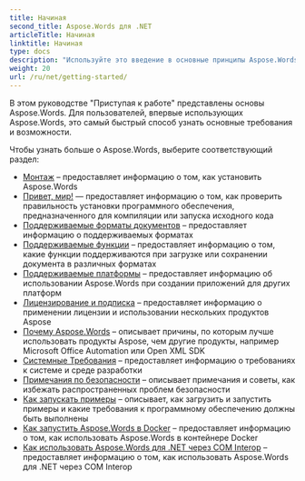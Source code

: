 ```yaml
---
title: Начиная
second_title: Aspose.Words для .NET
articleTitle: Начиная
linktitle: Начиная
type: docs
description: "Используйте это введение в основные принципы Aspose.Words для .NET, чтобы начать осознавать ценность Aspose.Words для вашего бизнеса."
weight: 20
url: /ru/net/getting-started/
---
```


В этом руководстве "Приступая к работе" представлены основы Aspose.Words. Для пользователей, впервые использующих Aspose.Words, это самый быстрый способ узнать основные требования и возможности.

Чтобы узнать больше о Aspose.Words, выберите соответствующий раздел:

- [Монтаж](/words/ru/net/installation/) – предоставляет информацию о том, как установить Aspose.Words
- [Привет, мир!](/words/ru/net/hello-world/) — предоставляет информацию о том, как проверить правильность установки программного обеспечения, предназначенного для компиляции или запуска исходного кода
- [Поддерживаемые форматы документов](/words/ru/net/supported-document-formats/) – предоставляет информацию о поддерживаемых форматах
- [Поддерживаемые функции](/words/ru/net/features/) – предоставляет информацию о том, какие функции поддерживаются при загрузке или сохранении документа в различных форматах
- [Поддерживаемые платформы](https://docs.aspose.com/words/net/platforms-and-interoperability/) – предоставляет информацию об использовании Aspose.Words при создании приложений для других платформ
- [Лицензирование и подписка](/words/ru/net/licensing/) – предоставляет информацию о применении лицензии и использовании нескольких продуктов Aspose
- [Почему Aspose.Words](https://docs.aspose.com/words/net/aspose-words-or-other-solutions/) – описывает причины, по которым лучше использовать продукты Aspose, чем другие продукты, например Microsoft Office Automation или Open XML SDK
- [Системные Требования](/words/ru/net/system-requirements/) – предоставляет информацию о требованиях к системе и среде разработки
- [Примечания по безопасности](/words/ru/net/security/) – описывает примечания и советы, как избежать распространенных проблем безопасности
- [Как запускать примеры](/words/ru/net/how-to-run-the-examples/) – описывает, как загрузить и запустить примеры и какие требования к программному обеспечению должны быть выполнены
- [Как запустить Aspose.Words в Docker](/words/ru/net/how-to-run-aspose-words-in-docker/) – предоставляет информацию о том, как использовать Aspose.Words в контейнере Docker
- [Как использовать Aspose.Words для .NET через COM Interop](/words/ru/net/how-to-use-aspose-words-via-com-interop/) – предоставляет информацию о том, как использовать Aspose.Words для .NET через COM Interop


